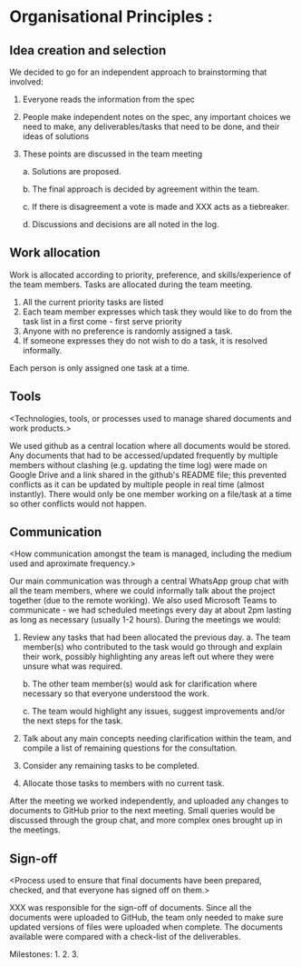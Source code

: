 Organisational Principles : <HSBC>
===============================================

Idea creation and selection
---------------------------

<Methods used for idea-creation and selection.>
  
We decided to go for an independent approach to brainstorming that involved:
  1. Everyone reads the information from the spec
  2. People make independent notes on the spec, any important choices we need to make, any deliverables/tasks that need to be done, and their ideas of solutions
  3. These points are discussed in the team meeting
  
      a. Solutions are proposed.
      
      b. The final approach is decided by agreement within the team.
      
      c. If there is disagreement a vote is made and XXX acts as a tiebreaker.
      
      d. Discussions and decisions are all noted in the log.
  
Work allocation
---------------

<Approach used to allocate work to each team member.>
  
Work is allocated according to priority, preference, and skills/experience of the team members. Tasks are allocated during the team meeting.
  1. All the current priority tasks are listed
  2. Each team member expresses which task they would like to do from the task list in a first come - first serve priority
  3. Anyone with no preference is randomly assigned a task.
  4. If someone expresses they do not wish to do a task, it is resolved informally.
  
Each person is only assigned one task at a time.

Tools
-----

<Technologies, tools, or processes used to manage shared documents and work products.>

We used github as a central location where all documents would be stored. Any documents that had to be accessed/updated frequently by multiple members without clashing (e.g. updating the time log) were made on Google Drive and a link shared in the github's README file; this prevented conflicts as it can be updated by multiple people in real time (almost instantly). There would only be one member working on a file/task at a time so other conflicts would not happen.

Communication
-------------

<How communication amongst the team is managed, including the medium used and aproximate frequency.>

Our main communication was through a central WhatsApp group chat with all the team members, where we could informally talk about the project together (due to the remote working). We also used Microsoft Teams to communicate - we had scheduled meetings every day at about 2pm lasting as long as necessary (usually 1-2 hours). During the meetings we would:

  1. Review any tasks that had been allocated the previous day. 
      a. The team member(s) who contributed to the task would go through and explain their work, possibly highlighting any areas left out where they were unsure what was required.
      
      b. The other team member(s) would ask for clarification where necessary so that everyone understood the work.
      
      c. The team would highlight any issues, suggest improvements and/or the next steps for the task.
      
  2. Talk about any main concepts needing clarification within the team, and compile a list of remaining questions for the consultation.
  
  3. Consider any remaining tasks to be completed.
  
  4. Allocate those tasks to members with no current task.

After the meeting we worked independently, and uploaded any changes to documents to GitHub prior to the next meeting. Small queries would be discussed through the group chat, and more complex ones brought up in the meetings.

Sign-off
--------

<Process used to ensure that final documents have been prepared, checked, and that everyone has signed off on them.>

XXX was responsible for the sign-off of documents. Since all the documents were uploaded to GitHub, the team only needed to make sure updated versions of files were uploaded when complete. The documents available were compared with a check-list of the deliverables. 

Milestones: 
  1.
  2.
  3.
